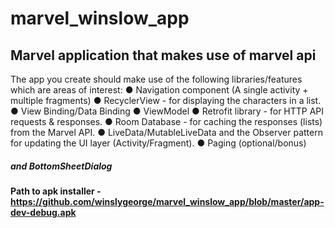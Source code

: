 # marvel_winslow_app
## Marvel application that makes use of marvel api
The app you create should make use of the following libraries/features
which are areas of interest:
● Navigation component (A single activity + multiple fragments)
● RecyclerView - for displaying the characters in a list.
● View Binding/Data Binding
● ViewModel
● Retrofit library - for HTTP API requests & responses.
● Room Database - for caching the responses (lists) from the Marvel API.
● LiveData/MutableLiveData and the Observer pattern for updating the UI layer
(Activity/Fragment).
● Paging (optional/bonus)
##### and  BottomSheetDialog

#### Path to apk installer - https://github.com/winslygeorge/marvel_winslow_app/blob/master/app-dev-debug.apk
